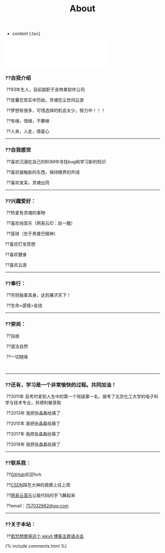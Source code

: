 ﻿---
layout: page
title: About
permalink: /about/
icon: heart
type: page
---

* content
{:toc}

<iframe frameborder="no" border="0" marginwidth="0" marginheight="0" width="330" height="86" src="//music.163.com/outchain/player?type=2&id=487289489&auto=1&height=66"></iframe>

<p>
<h3>??<strong>自我介绍</strong></h3>  

&nbsp;??93年生人，目前就职于吉林某软件公司<br/>

&nbsp;??皮囊在现实中历劫，灵魂在尘世间云游<br/>

&nbsp;??梦想有很多，可惜选择的机会太少，努力中！！！<br/>

&nbsp;??有缘，惜缘，不攀缘<br/>

&nbsp;??人来，人走，情留心<br/>

<hr>
<h3>??<strong>自我感觉</strong></h3>

&nbsp;??喜欢沉溺在自己的BGM中寻找bug和学习新的知识<br/>

&nbsp;??喜欢接触新的东西，保持眼界的开阔<br/>

&nbsp;??喜欢发呆，灵魂出窍<br/>

<p>

<hr>
<h3>??<strong>兴趣爱好：</strong></h3>

&nbsp;??热爱有灵魂的事物<br/>

&nbsp;??喜欢纯音乐（网易云ID：赵一醒）<br/>

&nbsp;??篮球（忠于黑曼巴精神）<br/>

??喜欢打坐冥想 <br/>

??喜欢健身<br/>

??喜欢云游<br/>

<p>

<hr>
<h3>??<strong>奉行：</strong></h3>

&nbsp;??穷则独善其身，达则兼济天下！<br/>

&nbsp;??生命>感情>金钱<br/>
<p>

<hr>
<h3>??<strong>崇尚：</strong></h3>

&nbsp;??自由<br/>

&nbsp;??道法自然<br/>

&nbsp;??一切随缘<br/>
<p>

<br/>

<hr>
<h3>??<strong>还有，学习是一个非常愉快的过程。共同加油！</strong></h3>

&nbsp;??2011年 高考时拿到人生中的第一个班级第一名，报考了北京化工大学的电子科学与技术专业，并顺利被录取<br/>

&nbsp;??2013年 我把张晶磊给揍了<br/>

&nbsp;??2015年 我把张晶磊给揍了<br/>

&nbsp;??2017年 我把张晶磊给揍了<br/>

&nbsp;??2019年 我把张晶磊给揍了<br/>

<hr>
<h3>??<strong>联系我：</strong></h3>
<p>
&nbsp;??<a href="https://github.com/zhaoxxxx">GitHub</a>欢迎fork<br/>

&nbsp;??<a href="https://blog.csdn.net/zx19930309">CSDN</a>踩在大神的肩膀上往上爬<br/>

&nbsp;??<a href="https://music.163.com/#/user/home?id=67439493">网易云音乐</a>让敲代码的手飞舞起来<br/>

&nbsp;??email：757032662@qq.com<br/>


<hr>
<h3>??<strong>关于本站：</strong></h3>

&nbsp;??<a href="https://github.com/Gaohaoyang/gaohaoyang.github.io">若您想使用这个 jekyll 博客主题请点击</a>
<br/>

{% include comments.html %}


